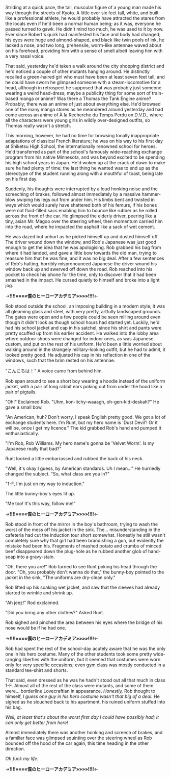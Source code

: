Striding at a quick pace, the tall, muscular figure of a young man made his way through the streets of Kyoto. A little over six feet tall, white, and built like a professional athlete, he would probably have attracted the stares from the locals even if he'd been a normal human being; as it was, everyone he passed turned to gawk. He didn't mind too much, he was used to it by now. Ever since Robert's quirk had manifested his face and body had changed; his eyes were huge and almond-shaped, and black like twin pools of ink, he lacked a nose, and two long, prehensile, worm-like antennae waved about on his forehead, providing him with a sense of smell albeit leaving him with a very nasal voice.

That said, yesterday he'd taken a walk around the city shopping district and he'd noticed a couple of other mutants hanging around. He distinctly recalled a green-haired girl who must have been at least seven feet tall, and he could have sworn he glimpsed someone with a steam-locomotive for a head, although in retrospect he supposed that was probably just someone wearing a weird head-dress; maybe a publicity thing for some sort of train-based manga or anime? Was there a Thomas the Tank Engine anime? Probably; there was an anime of just about everything else. He'd browsed one of the many manga stores as he meandered around yesterday and had come across an anime of À la Recherche du Temps Perdu on D.V.D., where all the characters were young girls in wildly over-designed outfits, so Thomas really wasn't a stretch.

This morning, however, he had no time for browsing tonally inappropriate adaptations of classical French literature; he was on his way to his first day at Shiketsu High School, the internationally renowned school for heroes. He'd transferred as part of the school's famously wide-reaching exchange program from his native Minnesota, and was beyond excited to be spending his high school years in Japan. He'd woken up at the crack of dawn to make sure he had plenty of time; the last thing he wanted was to end up as the stereotype of the student running along with a mouthful of toast, being late on his first day.

Suddenly, his thoughts were interrupted by a loud honking noise and the screeching of brakes, followed almost immediately by a massive hammer-blow swiping his legs out from under him. His limbs bent and twisted in ways which would surely have shattered both of his femurs, if his bones were not fluid-filled sacs enabling him to bounce like rubber as he rolled across the front of the car. He glimpsed the elderly driver, peering like a tiny, asian Mr. Magoo over the steering wheel, then momentum carried him into the road, where he impacted the asphalt like a sack of wet cement.

He was dazed but unhurt as he picked himself up and dusted himself off. The driver wound down the window, and Rob's Japanese was just good enough to get the idea that he was apologising. Rob grabbed his bag from where it had landed, and gave a little bow towards the old man, trying to reassure him that he was fine, and it was no big deal. After a few sentences of Rob's halting, horribly mispronounced Japanese the driver wound his window back up and swerved off down the road. Rob reached into his pocket to check his phone for the time, only to discover that it had been smashed in the impact. He cursed quietly to himself and broke into a light jog.

->**‼‼««««僕のヒーローアカデミア»»»»‼‼**<-

Rob stood outside the school, an imposing building in a modern style; it was all gleaming glass and steel, with very pretty, artfully landscaped grounds. The gates were open and a few people could be seen milling around even though it didn't look as though school hours had started yet. Luckily, he'd had his school jacket and cap in his satchel, since his shirt and pants were pretty scuffed up from his earlier accident. He walked into the lobby area where outdoor shoes were changed for indoor ones, as was Japanese custom, and put on the rest of his uniform. He'd been a little worried about walking around in the strangely military-looking outfit, but he had to admit, it looked pretty good. He adjusted his cap in his reflection in one of the windows, such that the brim rested on his antennae.

"こんにちは！" A voice came from behind him.

Rob span around to see a short boy wearing a hoodie instead of the uniform jacket, with a pair of long rabbit ears poking out from under the hood like a pair of pigtails.

"Oh!" Exclaimed Rob. "Uhm, kon-itchy-waaagh, oh-gen-kid-deskah?" He gave a small bow.

"An American, huh? Don't worry, I speak English pretty good. We got a lot of exchange students here. I'm Runt, but my hero name is 'Dust Devil'! Or it will be, once I get my licence." The kid grabbed Rob's hand and pumped it enthusiastically.

"I'm Rob, Rob Williams. My hero name's gonna be 'Velvet Worm'. Is my Japanese really that bad?"

Runt looked a little embarrassed and rubbed the back of his neck.

"Well, it's okay I guess, by American standards. Uh I mean…" He hurriedly changed the subject. "So, what class are you in?"

"1-F, I'm just on my way to induction."

The little bunny-boy's eyes lit up.

"Me too! It's this way, follow me!"

->**‼‼««««僕のヒーローアカデミア»»»»‼‼**<-

Rob stood in front of the mirror in the boy's bathroom, trying to wash the worst of the mess off his jacket in the sink. The… misunderstanding in the cafeteria had cut the induction tour short somewhat. Honestly he still wasn't completely sure why that girl had been brandishing a gun, but evidently the mistake had been his. Fragments of mashed potato and crumbs of minced beef disappeared down the plug-hole as he rubbed another glob of hand-soap into a gravy-stain.

"Oh, there you are!" Rob turned to see Runt poking his head through the door. "Oh, you probably don't wanna do that," the bunny-boy pointed to the jacket in the sink, "The uniforms are dry-clean only."

Rob lifted up his soaking wet jacket, and saw that the sleeves had already started to wrinkle and shrink up.

"Ah jeez!" Rod exclaimed.

"Did you bring any other clothes?" Asked Runt.

Rob sighed and pinched the area between his eyes where the bridge of his nose would be if he had one.

->**‼‼««««僕のヒーローアカデミア»»»»‼‼**<-

Rob had spent the rest of the school-day acutely aware that he was the only one in his hero costume. Many of the other students took some pretty wide-ranging liberties with the uniform, but it seemed that costumes were worn only for very specific occasions; even gym class was mostly conducted in a standard tee-shirt and shorts.

That said, even dressed as he was he hadn't stood out all that much in class 1-F. Almost all of the rest of the class were mutants, and some of them were… borderline Lovecraftian in appearance. *Honestly,* Rob thought to himself, *I guess one guy in his hero costume wasn't that big of a deal.* He sighed as he slouched back to his apartment, his ruined uniform stuffed into his bag.

*Well, at least that's about the worst first day I could have possibly had; it can only get better from here!*

Almost immediately there was another honking and screech of brakes, and a familiar face was glimpsed squinting over the steering wheel as Rob bounced off the hood of the car again, this time heading in the other direction.

*Oh fuck my life.*

->**‼‼««««僕のヒーローアカデミア»»»»‼‼**<-